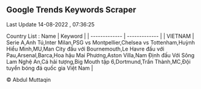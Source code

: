 

## Google Trends Keywords Scraper 
 
Last Update 14-08-2022 , 07:36:25

Country List :
 Name  | Keyword |
| ------------- | ------------- |
| VIETNAM | Serie A,Anh Tú,Inter Milan,PSG vs Montpellier,Chelsea vs Tottenham,Huỳnh Hiểu Minh,MU,Man City đấu với Bournemouth,Le Havre đấu với Pau,Arsenal,Barca,Hoa hậu Mai Phương,Aston Villa,Nam Định đấu Với Sông Lam Nghệ An,Cá hải tượng,Big Mouth tập 6,Dortmund,Trấn Thành,MC,Đội tuyển bóng đá quốc gia Việt Nam |



© Abdul Muttaqin 
